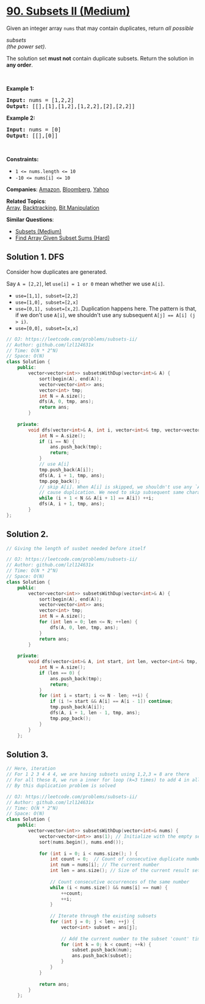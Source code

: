 # [90. Subsets II (Medium)](https://leetcode.com/problems/subsets-ii)

<p>Given an integer array <code>nums</code> that may contain duplicates, return <em>all possible</em> <span data-keyword="subset" class=" cursor-pointer relative text-dark-blue-s text-sm"><div class="popover-wrapper inline-block" data-headlessui-state=""><div><div id="headlessui-popover-button-:r5g:" aria-expanded="false" data-headlessui-state=""><em>subsets</em></div></div></div></span><em> (the power set)</em>.</p>
<p>The solution set <strong>must not</strong> contain duplicate subsets. Return the solution in <strong>any order</strong>.</p>
<p>&nbsp;</p>
<p><strong class="example">Example 1:</strong></p>
<pre><strong>Input:</strong> nums = [1,2,2]
<strong>Output:</strong> [[],[1],[1,2],[1,2,2],[2],[2,2]]
</pre>
<p><strong class="example">Example 2:</strong></p>
<pre><strong>Input:</strong> nums = [0]
<strong>Output:</strong> [[],[0]]
</pre>
<p>&nbsp;</p>
<p><strong>Constraints:</strong></p>
<ul>
	<li><code>1 &lt;= nums.length &lt;= 10</code></li>
	<li><code>-10 &lt;= nums[i] &lt;= 10</code></li>
</ul>

**Companies**:
[Amazon](https://leetcode.com/company/amazon), [Bloomberg](https://leetcode.com/company/bloomberg), [Yahoo](https://leetcode.com/company/yahoo)

**Related Topics**:  
[Array](https://leetcode.com/tag/array/), [Backtracking](https://leetcode.com/tag/backtracking/), [Bit Manipulation](https://leetcode.com/tag/bit-manipulation/)

**Similar Questions**:
* [Subsets (Medium)](https://leetcode.com/problems/subsets/)
* [Find Array Given Subset Sums (Hard)](https://leetcode.com/problems/find-array-given-subset-sums/)

## Solution 1. DFS

Consider how duplicates are generated.

Say `A = [2,2]`, let `use[i] = 1 or 0` mean whether we use `A[i]`.

* `use=[1,1], subset=[2,2]`
* `use=[1,0], subset=[2,x]`
* `use=[0,1], subset=[x,2]`. Duplication happens here. The pattern is that, if we don't use `A[i]`, we shouldn't use any subsequent `A[j] == A[i] (j > i)`.
* `use=[0,0], subset=[x,x]`

```cpp
// OJ: https://leetcode.com/problems/subsets-ii/
// Author: github.com/lzl124631x
// Time: O(N * 2^N)
// Space: O(N)
class Solution {
    public:
        vector<vector<int>> subsetsWithDup(vector<int>& A) {
            sort(begin(A), end(A));
            vector<vector<int>> ans;
            vector<int> tmp;
            int N = A.size();
            dfs(A, 0, tmp, ans);
            return ans;
        }
    
    private:
        void dfs(vector<int>& A, int i, vector<int>& tmp, vector<vector<int>>& ans) { // dfs(i) tries using and not using A[i]
            int N = A.size();
            if (i == N) {
                ans.push_back(tmp);
                return;
            }
            // use A[i]
            tmp.push_back(A[i]);
            dfs(A, i + 1, tmp, ans);
            tmp.pop_back();
            // skip A[i]. When A[i] is skipped, we shouldn't use any `A[j] == A[i] (j > i)` because that will 
            // cause duplication. We need to skip subsequent same characters and start with a different character.
            while (i + 1 < N && A[i + 1] == A[i]) ++i;
            dfs(A, i + 1, tmp, ans);
        }
};
```

## Solution 2.

```cpp
// Giving the length of susbet needed before itself

// OJ: https://leetcode.com/problems/subsets-ii/
// Author: github.com/lzl124631x
// Time: O(N * 2^N)
// Space: O(N)
class Solution {
    public:
        vector<vector<int>> subsetsWithDup(vector<int>& A) {
            sort(begin(A), end(A));
            vector<vector<int>> ans;
            vector<int> tmp;
            int N = A.size();
            for (int len = 0; len <= N; ++len) {
                dfs(A, 0, len, tmp, ans);
            }
            return ans;
        }
    
    private:
        void dfs(vector<int>& A, int start, int len, vector<int>& tmp, vector<vector<int>>& ans) {
            int N = A.size();
            if (len == 0) {
                ans.push_back(tmp);
                return;
            }
            for (int i = start; i <= N - len; ++i) {
                if (i != start && A[i] == A[i - 1]) continue;
                tmp.push_back(A[i]);
                dfs(A, i + 1, len - 1, tmp, ans);
                tmp.pop_back();
            }
        }
    };
```

## Solution 3.

```cpp
// Here, iteration
// For 1 2 3 4 4 4, we are having subsets using 1,2,3 = 8 are there
// For all these 8, we run a inner for loop (k=3 times) to add 4 in all those 8
// By this duplication problem is solved

// OJ: https://leetcode.com/problems/subsets-ii/
// Author: github.com/lzl124631x
// Time: O(N * 2^N)
// Space: O(N)
class Solution {
    public:
        vector<vector<int>> subsetsWithDup(vector<int>& nums) {
            vector<vector<int>> ans(1); // Initialize with the empty set
            sort(nums.begin(), nums.end());
    
            for (int i = 0; i < nums.size(); ) {
                int count = 0;  // Count of consecutive duplicate numbers
                int num = nums[i]; // The current number
                int len = ans.size(); // Size of the current result set
    
                // Count consecutive occurrences of the same number
                while (i < nums.size() && nums[i] == num) {
                    ++count;
                    ++i;
                }
    
                // Iterate through the existing subsets
                for (int j = 0; j < len; ++j) {
                    vector<int> subset = ans[j];
    
                    // Add the current number to the subset 'count' times
                    for (int k = 0; k < count; ++k) {
                        subset.push_back(num);
                        ans.push_back(subset);
                    }
                }
            }
    
            return ans;
        }
    };
    
```
